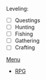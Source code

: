Leveling:
 - [ ] Questings
 - [ ] Hunting
 - [ ] Fishing
 - [ ] Gathering
 - [ ] Crafting

[Menu](../0Main.md) <br>
 - [RPG](../5RPG.md)